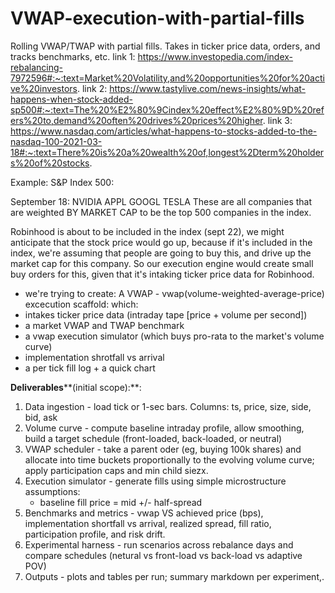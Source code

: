 # VWAP-execution-with-partial-fills
Rolling VWAP/TWAP with partial fills. Takes in ticker price data, orders, and tracks benchmarks, etc. 
link 1: https://www.investopedia.com/index-rebalancing-7972596#:~:text=Market%20Volatility,and%20opportunities%20for%20active%20investors.
link 2: https://www.tastylive.com/news-insights/what-happens-when-stock-added-sp500#:~:text=The%20%E2%80%9Cindex%20effect%E2%80%9D%20refers%20to,demand%20often%20drives%20prices%20higher.
link 3: https://www.nasdaq.com/articles/what-happens-to-stocks-added-to-the-nasdaq-100-2021-03-18#:~:text=There%20is%20a%20wealth%20of,longest%2Dterm%20holders%20of%20stocks.

Example: 
S&P Index 500: 

September 18:
NVIDIA
APPL
GOOGL
TESLA
These are all companies that are weighted BY MARKET CAP to be the top 500 companies in the index. 

Robinhood is about to be included in the index (sept 22), we might anticipate that the stock price would go up, because if it's included in the index, we're assuming that people are going to buy this, and drive up the market cap for this company.
So our execution engine would create small buy orders for this, given that it's intaking ticker price data for Robinhood. 



- we're trying to create: 
A VWAP - vwap(volume-weighted-average-price) excecution scaffold: 
which: 
- intakes ticker price data (intraday tape [price + volume per second])
- a market VWAP and TWAP benchmark 
- a vwap execution simulator (which buys pro-rata to the market's volume curve)
- implementation shrotfall vs arrival
- a per tick fill log + a quick chart

**Deliverables****(initial scope):**: 
1. Data ingestion - load tick or 1-sec bars. Columns: ts, price, size, side, bid, ask
2. Volume curve  - compute baseline intraday profile, allow smoothing, build a target schedule (front-loaded, back-loaded, or neutral)
3. VWAP scheduler - take a parent oder (eg, buying 100k shares) and allocate into time buckets proportionally to the evolving volume curve; apply participation caps and min child siezx.
4. Execution simulator - generate fills using simple microstructure assumptions:
     - baseline fill price = mid +/- half-spread
5. Benchmarks and metrics - vwap VS achieved price (bps), implementation shortfall vs arrival, realized spread, fill ratio, participation profile, and risk drift.
6. Experimental harness - run scenarios across rebalance days and compare schedules (netural vs front-load vs back-load vs adaptive POV)
7. Outputs - plots and tables per run; summary markdown per experiment,. 
